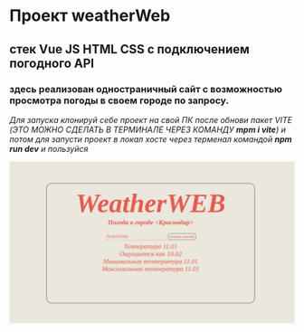 # Проект weatherWeb

## стек Vue JS HTML CSS с подключением погодного API

### здесь реализован одностраничный сайт с возможностью просмотра погоды в своем городе по запросу.

_Для запуска клонируй себе проект на свой ПК после обнови пакет VITE (ЭТО МОЖНО СДЕЛАТЬ В ТЕРМИНАЛЕ ЧЕРЕЗ КОМАНДУ **mpm i vite**) и потом для запусти проект в локал хосте через терменал командой **npm run dev** и пользуйся_

<div id="header" align="center">
  <img src="./src/assets/Img/WeatherWEB.png" alt="WeatherWEB" width="700px"/>
</div>
